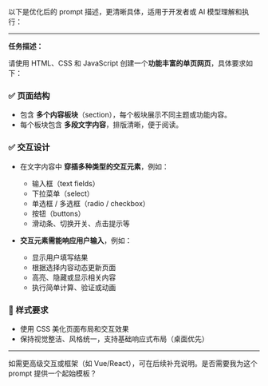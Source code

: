 以下是优化后的 prompt 描述，更清晰具体，适用于开发者或 AI 模型理解和执行：

---

**任务描述：**

请使用 HTML、CSS 和 JavaScript 创建一个**功能丰富的单页网页**，具体要求如下：

### ✅ 页面结构

* 包含 **多个内容板块**（section），每个板块展示不同主题或功能内容。
* 每个板块包含 **多段文字内容**，排版清晰，便于阅读。

### ✅ 交互设计

* 在文字内容中 **穿插多种类型的交互元素**，例如：

    * 输入框（text fields）
    * 下拉菜单（select）
    * 单选框 / 多选框（radio / checkbox）
    * 按钮（buttons）
    * 滑动条、切换开关、点击提示等
* **交互元素需能响应用户输入**，例如：

    * 显示用户填写结果
    * 根据选择内容动态更新页面
    * 高亮、隐藏或显示相关内容
    * 执行简单计算、验证或动画

### 📐 样式要求

* 使用 CSS 美化页面布局和交互效果
* 保持视觉整洁、风格统一，支持基础响应式布局（桌面优先）

---

如需更高级交互或框架（如 Vue/React），可在后续补充说明。是否需要我为这个 prompt 提供一个起始模板？
